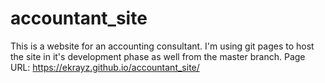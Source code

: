 # accountant_site
This is a website for an accounting consultant. I'm using git pages to host the site in it's development phase as well from the master branch.
Page URL: https://ekrayz.github.io/accountant_site/
